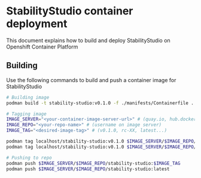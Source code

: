 # StabilityStudio container deployment
This document explains how to build and deploy StabilityStudio on Openshift
Container Platform


## Building
Use the following commands to build and push a container image for StabilityStudio

```sh
# Building image
podman build -t stability-studio:v0.1.0 -f ./manifests/Containerfile .

# Tagging image
IMAGE_SERVER="<your-container-image-server-url>" # (quay.io, hub.docker...)
IMAGE_REPO="<your-repo-name>" # (username on image server)
IMAGE_TAG="<desired-image-tag>" # (v0.1.0, rc-XX, latest...)

podman tag localhost/stability-studio:v0.1.0 $IMAGE_SERVER/$IMAGE_REPO/stability-studio:$IMAGE_TAG
podman tag localhost/stability-studio:v0.1.0 $IMAGE_SERVER/$IMAGE_REPO/stability-studio:latest

# Pushing to repo
podman push $IMAGE_SERVER/$IMAGE_REPO/stability-studio:$IMAGE_TAG
podman push $IMAGE_SERVER/$IMAGE_REPO/stability-studio:latest
```
